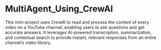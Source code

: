 # MultiAgent_Using_CrewAI
This mini-project uses CrewAI to read and process the content of every video on a YouTube channel, enabling users to ask questions and get accurate answers. It leverages AI-powered transcription, summarization, and contextual search to provide instant, relevant responses from an entire channel’s video library.
